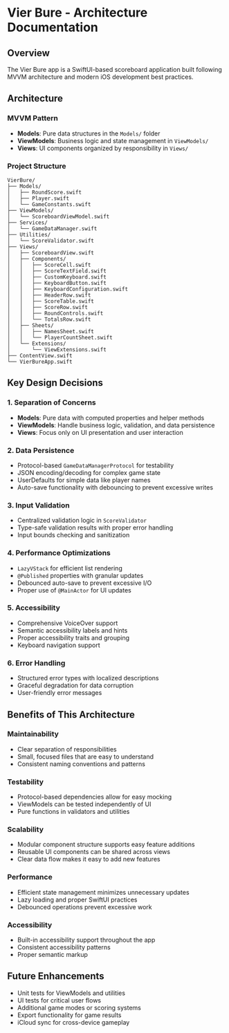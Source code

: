 # Vier Bure - Architecture Documentation

## Overview
The Vier Bure app is a SwiftUI-based scoreboard application built following MVVM architecture and modern iOS development best practices.

## Architecture

### MVVM Pattern
- **Models**: Pure data structures in the `Models/` folder
- **ViewModels**: Business logic and state management in `ViewModels/`
- **Views**: UI components organized by responsibility in `Views/`

### Project Structure
```
VierBure/
├── Models/
│   ├── RoundScore.swift
│   ├── Player.swift
│   └── GameConstants.swift
├── ViewModels/
│   └── ScoreboardViewModel.swift
├── Services/
│   └── GameDataManager.swift
├── Utilities/
│   └── ScoreValidator.swift
├── Views/
│   ├── ScoreboardView.swift
│   ├── Components/
│   │   ├── ScoreCell.swift
│   │   ├── ScoreTextField.swift
│   │   ├── CustomKeyboard.swift
│   │   ├── KeyboardButton.swift
│   │   ├── KeyboardConfiguration.swift
│   │   ├── HeaderRow.swift
│   │   ├── ScoreTable.swift
│   │   ├── ScoreRow.swift
│   │   ├── RoundControls.swift
│   │   └── TotalsRow.swift
│   ├── Sheets/
│   │   ├── NamesSheet.swift
│   │   └── PlayerCountSheet.swift
│   └── Extensions/
│       └── ViewExtensions.swift
├── ContentView.swift
└── VierBureApp.swift
```

## Key Design Decisions

### 1. Separation of Concerns
- **Models**: Pure data with computed properties and helper methods
- **ViewModels**: Handle business logic, validation, and data persistence
- **Views**: Focus only on UI presentation and user interaction

### 2. Data Persistence
- Protocol-based `GameDataManagerProtocol` for testability
- JSON encoding/decoding for complex game state
- UserDefaults for simple data like player names
- Auto-save functionality with debouncing to prevent excessive writes

### 3. Input Validation
- Centralized validation logic in `ScoreValidator`
- Type-safe validation results with proper error handling
- Input bounds checking and sanitization

### 4. Performance Optimizations
- `LazyVStack` for efficient list rendering
- `@Published` properties with granular updates
- Debounced auto-save to prevent excessive I/O
- Proper use of `@MainActor` for UI updates

### 5. Accessibility
- Comprehensive VoiceOver support
- Semantic accessibility labels and hints
- Proper accessibility traits and grouping
- Keyboard navigation support

### 6. Error Handling
- Structured error types with localized descriptions
- Graceful degradation for data corruption
- User-friendly error messages

## Benefits of This Architecture

### Maintainability
- Clear separation of responsibilities
- Small, focused files that are easy to understand
- Consistent naming conventions and patterns

### Testability
- Protocol-based dependencies allow for easy mocking
- ViewModels can be tested independently of UI
- Pure functions in validators and utilities

### Scalability
- Modular component structure supports easy feature additions
- Reusable UI components can be shared across views
- Clear data flow makes it easy to add new features

### Performance
- Efficient state management minimizes unnecessary updates
- Lazy loading and proper SwiftUI practices
- Debounced operations prevent excessive work

### Accessibility
- Built-in accessibility support throughout the app
- Consistent accessibility patterns
- Proper semantic markup

## Future Enhancements
- Unit tests for ViewModels and utilities
- UI tests for critical user flows
- Additional game modes or scoring systems
- Export functionality for game results
- iCloud sync for cross-device gameplay